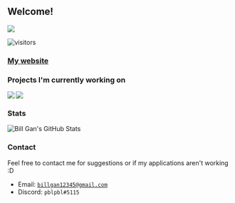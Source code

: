 ## Welcome!
<a href="https://pblpbl1024.github.io">
  <img src="https://github.com/pblpbl1024/pblpbl1024/blob/main/profile.gif" target="_blank"/>
 </a>

![visitors](https://page-views.glitch.me/badge?page_id=pblpbl1024.pblpbl1024)

### [My website](https://pblpbl1024.github.io)


### Projects I'm currently working on
<a href="https://github.com/pblpbl1024/escape">
  <img align="left" src="https://github-readme-stats.vercel.app/api/pin/?username=pblpbl1024&repo=escape&theme=gotham&show_owner=true"/>
</a>
<a href="https://github.com/pblpbl1024/reminder-bot">
  <img align="center" src="https://github-readme-stats.vercel.app/api/pin/?username=pblpbl1024&repo=reminder-bot&theme=gotham"/>
</a>

### Stats
<img align="center" src="https://github-readme-stats.vercel.app/api?username=pblpbl1024&theme=gotham&show_icons=true)" alt="Bill Gan's GitHub Stats" />

### Contact
Feel free to contact me for suggestions or if my applications aren't working :D
* Email: [`billgan12345@gmail.com`](mailto:billgan12345@gmail.com)
* Discord: `pblpbl#5115`
